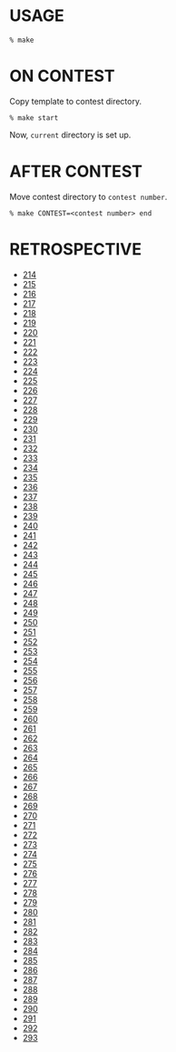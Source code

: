 # USAGE

```
% make
```

# ON CONTEST

Copy template to contest directory.

```
% make start
```

Now, `current` directory is set up.

# AFTER CONTEST

Move contest directory to `contest number`.

```
% make CONTEST=<contest number> end
```

# RETROSPECTIVE

- [214](214/README.md)
- [215](215/README.md)
- [216](216/README.md)
- [217](217/README.md)
- [218](218/README.md)
- [219](219/README.md)
- [220](220/README.md)
- [221](221/README.md)
- [222](222/README.md)
- [223](223/README.md)
- [224](224/README.md)
- [225](225/README.md)
- [226](226/README.md)
- [227](227/README.md)
- [228](228/README.md)
- [229](229/README.md)
- [230](230/README.md)
- [231](231/README.md)
- [232](232/README.md)
- [233](233/README.md)
- [234](234/README.md)
- [235](235/README.md)
- [236](236/README.md)
- [237](237/README.md)
- [238](238/README.md)
- [239](239/README.md)
- [240](240/README.md)
- [241](241/README.md)
- [242](242/README.md)
- [243](243/README.md)
- [244](244/README.md)
- [245](245/README.md)
- [246](246/README.md)
- [247](247/README.md)
- [248](248/README.md)
- [249](249/README.md)
- [250](250/README.md)
- [251](251/README.md)
- [252](252/README.md)
- [253](253/README.md)
- [254](254/README.md)
- [255](255/README.md)
- [256](256/README.md)
- [257](257/README.md)
- [258](258/README.md)
- [259](259/README.md)
- [260](260/README.md)
- [261](261/README.md)
- [262](262/README.md)
- [263](263/README.md)
- [264](264/README.md)
- [265](265/README.md)
- [266](266/README.md)
- [267](267/README.md)
- [268](268/README.md)
- [269](269/README.md)
- [270](270/README.md)
- [271](271/README.md)
- [272](272/README.md)
- [273](273/README.md)
- [274](274/README.md)
- [275](275/README.md)
- [276](276/README.md)
- [277](277/README.md)
- [278](278/README.md)
- [279](279/README.md)
- [280](280/README.md)
- [281](281/README.md)
- [282](282/README.md)
- [283](283/README.md)
- [284](284/README.md)
- [285](285/README.md)
- [286](286/README.md)
- [287](287/README.md)
- [288](288/README.md)
- [289](289/README.md)
- [290](290/README.md)
- [291](291/README.md)
- [292](292/README.md)
- [293](293/README.md)
